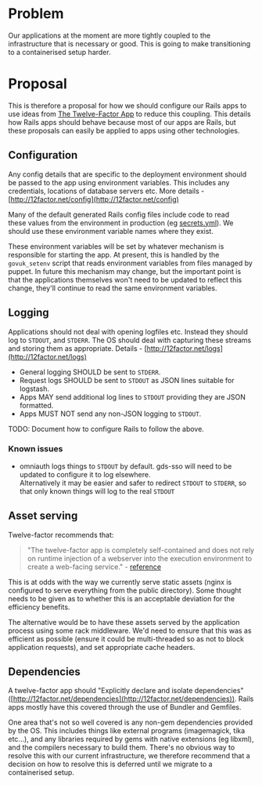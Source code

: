 # Problem

Our applications at the moment are more tightly coupled to the infrastructure that is necessary or good. This is going to make transitioning to a containerised setup harder.

# Proposal

This is therefore a proposal for how we should configure our Rails apps to use ideas from [The Twelve-Factor App](http://12factor.net/) to reduce this coupling. This details how Rails apps should behave because most of our apps are Rails, but these proposals can easily be applied to apps using other technologies.

## Configuration

Any config details that are specific to the deployment environment should be&nbsp;passed to the app using environment variables. This includes any credentials,&nbsp;locations of database servers etc. More details - [http://12factor.net/config](http://12factor.net/config)

Many of the default generated Rails config files include code to read these&nbsp;values from the environment in production (eg [secrets.yml](https://github.com/rails/rails/blob/4-2-stable/railties/lib/rails/generators/rails/app/templates/config/secrets.yml)).&nbsp;We should use these environment variable names where they exist.

These environment variables will be set by whatever mechanism is responsible for&nbsp;starting the app. At present, this is handled by the `govuk_setenv`&nbsp;script that&nbsp;reads environment variables from files managed by puppet. In future this&nbsp;mechanism may change, but the important point is that the applications&nbsp;themselves won't need to be updated to reflect this change, they'll continue to&nbsp;read the same environment variables.

## Logging

Applications should not deal with opening logfiles etc. Instead they should log&nbsp;to `STDOUT`, and `STDERR`. The OS should deal with capturing these streams and&nbsp;storing them as appropriate. Details - [http://12factor.net/logs](http://12factor.net/logs)

- General logging SHOULD be sent to `STDERR`.
- Request logs SHOULD be sent to `STDOUT` as JSON lines suitable for logstash.
- Apps MAY send additional log lines to `STDOUT` providing they are JSON formatted.
- Apps MUST NOT send any non-JSON logging to `STDOUT`.

TODO: Document how to configure Rails to follow the above.

### Known issues

- omniauth logs things to `STDOUT` by default. gds-sso will need to be updated to&nbsp;configure it to log elsewhere.  
Alternatively it may be easier and safer to redirect `STDOUT` to `STDERR`, so that only known things will log to the real `STDOUT`&nbsp;

## Asset serving

Twelve-factor recommends that:

> "The twelve-factor app is completely self-contained&nbsp;and does not rely on runtime injection of a webserver into the execution environment to create a web-facing service." -&nbsp;[reference](http://12factor.net/port-binding)

This is at odds with the way we currently serve static assets (nginx is configured to serve everything from the public directory). Some thought needs to be given as to whether this is an acceptable deviation for the efficiency benefits.

The alternative would be to have these assets served by the application process using some rack middleware. We'd need to ensure that this was as efficient as possible (ensure it could be multi-threaded so as not to block application requests), and set appropriate cache headers.

## Dependencies

A twelve-factor app should "Explicitly declare and isolate dependencies" ([http://12factor.net/dependencies](http://12factor.net/dependencies)). Rails apps mostly have this covered through the use of Bundler and Gemfiles.

One area that's not so well covered is any non-gem dependencies provided by the&nbsp;OS. This includes things like external programs (imagemagick, tika etc...), and&nbsp;any libraries required by gems with native extensions (eg libxml), and the&nbsp;compilers necessary to build them. There's no obvious way to resolve this with&nbsp;our current infrastructure, we therefore recommend that a decision on how to&nbsp;resolve this is deferred until we migrate to a containerised setup.

&nbsp;

&nbsp;

